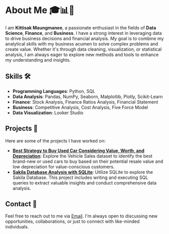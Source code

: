 # About Me 🎓📊💼

I am **Kittisak Maungmanee**, a passionate enthusiast in the fields of **Data Science**, **Finance**, and **Business**. I have a strong interest in leveraging data to drive business decisions and financial analysis. My goal is to combine my analytical skills with my business acumen to solve complex problems and create value. Whether it's through data cleaning, visualization, or statistical analysis, I am always eager to explore new methods and tools to enhance my understanding and insights.

## Skills 🛠️
- **Programming Languages**: Python, SQL
- **Data Analysis**: Pandas, NumPy, Seaborn, Matplotlib, Plotly, Scikit-Learn
- **Finance**: Stock Analysis, Finance Ratios Analysis, Financial Statement
- **Business**: Competitive Analysis, Cost Analysis, Five Force Model 
- **Data Visualization**: Looker Studio 

## Projects 🚀

Here are some of the projects I have worked on:

- **[Best Strategy to Buy Used Car Considering Value, Worth, and Depreciation](https://github.com/Kittisak-M/Best-Strategy-to-Buy-Used-Car-Considering-Value-Worth-and-Deprecation)**: Explore the Vehicle Sales dataset to identify the best brand-new or used cars to buy based on their potential resale value and low depreciation for value-conscious customers.
- **[Sakila Database Analysis with SQLite](https://github.com/Kittisak-M/Sakila-Database-Analysis-with-SQLite)**: Utilize SQLite to explore the Sakila Database. This project includes writing and executing SQL queries to extract valuable insights and conduct comprehensive data analysis.

## Contact 📧

Feel free to reach out to me via [Email](mailto:kittisak.maungmanee@gmail.com). I'm always open to discussing new opportunities, collaborations, or just to connect with like-minded individuals.


